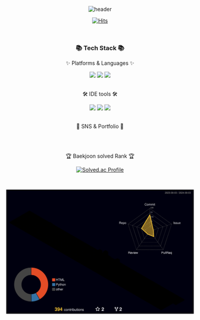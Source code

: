 <!--page badge button: [Title](https://simpleicons.org/)
shape of badge: plastic, flat, flat-square, for-the-badge, social
-->

<!-- theme of git stat: [Title](https://github.com/anuraghazra/github-readme-stats/blob/master/themes/README.md)-->

<div align="center">
  
  ![header](https://capsule-render.vercel.app/api?type=Waving&height=200&text=4aron_oh|Profile&fontColor=d5e6f5&color=timeGradient&animation=fadeIn)
</div>
<div align=center>
	
[![Hits](https://hits.seeyoufarm.com/api/count/incr/badge.svg?url=https%3A%2F%2Fgithub.com%2FAaron-Oh&count_bg=%230AD5AC&title_bg=%233D3939&icon=&icon_color=%23E7E7E7&title=Hits%21&edge_flat=false)](https://hits.seeyoufarm.com)
</div>
<br>
<div align=center>
	<h3>📚 Tech Stack 📚</h3>
	<p>✨ Platforms & Languages ✨</p>
<img src="https://img.shields.io/badge/Java-000000?style=flat&logo=Java&logoColor=white" />
<img src="https://img.shields.io/badge/Python-3776AB?style=flat&logo=Python&logoColor=white" />
<img src="https://img.shields.io/badge/Go-00ADD8?style=flat&logo=Go&logoColor=white" />
</div>
<br>
<div align=center>
	<p>🛠 IDE tools 🛠</p>
<img src="https://img.shields.io/badge/Intelli%20J-000000?style=flat&logo=intellijidea&logoColor=white" />
<img src="https://img.shields.io/badge/PyCharm-3DDC84?style=flat&logo=PyCharm&logoColor=white" />
<img src="https://img.shields.io/badge/Visual%20Studio%20Code-007ACC?style=flat&logo=VisualStudioCode&logoColor=white" />	

</div>
<br>
<div align=center>
	<p>📡 SNS & Portfolio 📡</p>
	<!--
[![Velog Badge](http://img.shields.io/badge/Velog-white?style=flat-square&logo=Velog&link=https://velog.io/@thundevistan/)](https://velog.io/@thundevistan)
[![Gmail Badge](https://img.shields.io/badge/Gmail-d14836?style=flat-square&logo=Gmail&logoColor=white&link=mailto:kotdev99@gmail.com)](mailto:kotdev99@gmail.com)
[![Notion Badge](http://img.shields.io/badge/Notion-000000?style=flat-square&logo=Notion&link=https://www.notion.so/c7f0510ec8914f148131407bf14053d1?pvs=4)](https://www.notion.so/c7f0510ec8914f148131407bf14053d1?pvs=4)
-->
</div>
<br>
<div align=center>
<br>
<p>🏆 Baekjoon solved Rank 🏆</p>
	
[![Solved.ac Profile](http://mazassumnida.wtf/api/generate_badge?boj=v0voun127)](https://solved.ac/v0voun127)

</div>
<br>

![](./profile-3d-contrib/profile-night-rainbow.svg)
